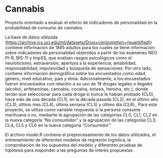 # Cannabis
Proyecto orientado a evaluar el efecto de indicadores de personalidad en la probabilidad de consumo de cannabis.

La base de datos utilizada (https://archive.ics.uci.edu/ml/datasets/Drug+consumption+(quantified)) contiene información de 1885 adultos para los cuales se tiene información sobre indicadores de personalidad obtenidos a partir de los exámenes NEO PI-R, BIS-11 y ImpSS, que evalúan rasgos psicológicos como el neuroticismo, extraversión, apertura a la experiencia, amabilidad, responsabilidad, impulsividad y búsqueda de sensaciones. Por otro lado, contiene información demográfica sobre los encuestados como edad, género, nivel educativo, país y etnia. Adicionalmente, a los encuestados fueron encuestados con relación a su uso de 18 drogas legales e ilegales (alcohol, anfetaminas, cannabis, cocaína, éxtasis, heroína, etc.),  donde tenían que seleccionar para cada droga si nunca la habían probado (CL0), hace más de una década (CL1), en la década pasada (CL2),  en el último año (CL3), último mes (CL4), última semana (CL5) y último día (CL6),.
Para este proyecto, se utiliza como variable respuesta si la persona consume marihuana o no, mediante la agrupación de las categorías CL0, CL1, CL2 en la nueva categoría “No consumidor” y la agrupación de las categorías CL3, CL4, CL5 y CL6 en la nueva categoría “Consumidor”.


El archivo model.R contiene el preprocesamiento de los datos utilizados, el entrenamiento de diferentes modelos de regresión logística, la comprobación de los supuestos del modelo y diferentes pruebas de hipótesis para responder a las preguntas de interés propuestas.

